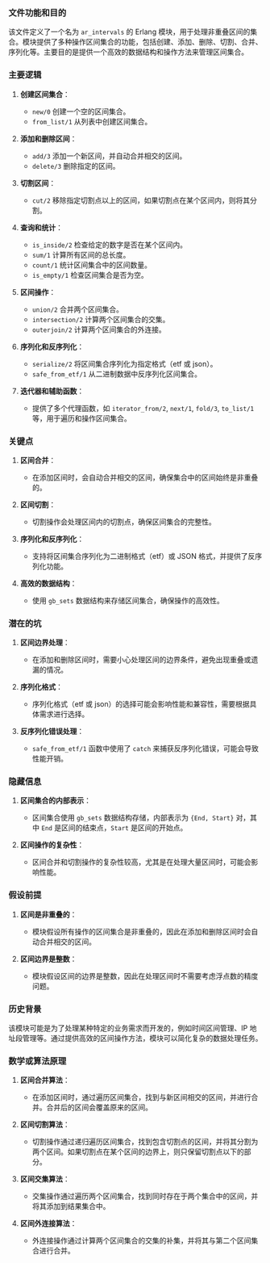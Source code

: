 ### 文件功能和目的

该文件定义了一个名为 `ar_intervals` 的 Erlang 模块，用于处理非重叠区间的集合。模块提供了多种操作区间集合的功能，包括创建、添加、删除、切割、合并、序列化等。主要目的是提供一个高效的数据结构和操作方法来管理区间集合。

### 主要逻辑

1. **创建区间集合**：
   - `new/0` 创建一个空的区间集合。
   - `from_list/1` 从列表中创建区间集合。

2. **添加和删除区间**：
   - `add/3` 添加一个新区间，并自动合并相交的区间。
   - `delete/3` 删除指定的区间。

3. **切割区间**：
   - `cut/2` 移除指定切割点以上的区间，如果切割点在某个区间内，则将其分割。

4. **查询和统计**：
   - `is_inside/2` 检查给定的数字是否在某个区间内。
   - `sum/1` 计算所有区间的总长度。
   - `count/1` 统计区间集合中的区间数量。
   - `is_empty/1` 检查区间集合是否为空。

5. **区间操作**：
   - `union/2` 合并两个区间集合。
   - `intersection/2` 计算两个区间集合的交集。
   - `outerjoin/2` 计算两个区间集合的外连接。

6. **序列化和反序列化**：
   - `serialize/2` 将区间集合序列化为指定格式（etf 或 json）。
   - `safe_from_etf/1` 从二进制数据中反序列化区间集合。

7. **迭代器和辅助函数**：
   - 提供了多个代理函数，如 `iterator_from/2`, `next/1`, `fold/3`, `to_list/1` 等，用于遍历和操作区间集合。

### 关键点

1. **区间合并**：
   - 在添加区间时，会自动合并相交的区间，确保集合中的区间始终是非重叠的。

2. **区间切割**：
   - 切割操作会处理区间内的切割点，确保区间集合的完整性。

3. **序列化和反序列化**：
   - 支持将区间集合序列化为二进制格式（etf）或 JSON 格式，并提供了反序列化功能。

4. **高效的数据结构**：
   - 使用 `gb_sets` 数据结构来存储区间集合，确保操作的高效性。

### 潜在的坑

1. **区间边界处理**：
   - 在添加和删除区间时，需要小心处理区间的边界条件，避免出现重叠或遗漏的情况。

2. **序列化格式**：
   - 序列化格式（etf 或 json）的选择可能会影响性能和兼容性，需要根据具体需求进行选择。

3. **反序列化错误处理**：
   - `safe_from_etf/1` 函数中使用了 `catch` 来捕获反序列化错误，可能会导致性能开销。

### 隐藏信息

1. **区间集合的内部表示**：
   - 区间集合使用 `gb_sets` 数据结构存储，内部表示为 `{End, Start}` 对，其中 `End` 是区间的结束点，`Start` 是区间的开始点。

2. **区间操作的复杂性**：
   - 区间合并和切割操作的复杂性较高，尤其是在处理大量区间时，可能会影响性能。

### 假设前提

1. **区间是非重叠的**：
   - 模块假设所有操作的区间集合是非重叠的，因此在添加和删除区间时会自动合并相交的区间。

2. **区间边界是整数**：
   - 模块假设区间的边界是整数，因此在处理区间时不需要考虑浮点数的精度问题。

### 历史背景

该模块可能是为了处理某种特定的业务需求而开发的，例如时间区间管理、IP 地址段管理等。通过提供高效的区间操作方法，模块可以简化复杂的数据处理任务。

### 数学或算法原理

1. **区间合并算法**：
   - 在添加区间时，通过遍历区间集合，找到与新区间相交的区间，并进行合并。合并后的区间会覆盖原来的区间。

2. **区间切割算法**：
   - 切割操作通过递归遍历区间集合，找到包含切割点的区间，并将其分割为两个区间。如果切割点在某个区间的边界上，则只保留切割点以下的部分。

3. **区间交集算法**：
   - 交集操作通过遍历两个区间集合，找到同时存在于两个集合中的区间，并将其添加到结果集合中。

4. **区间外连接算法**：
   - 外连接操作通过计算两个区间集合的交集的补集，并将其与第二个区间集合进行合并。